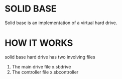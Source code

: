 # SOLID BASE
Solid base is an implementation of a virtual hard drive. 

# HOW IT WORKS
solid base hard drive has two involving files
1. The main drive file x.sbdrive
2. The controller file x.sbcontroller